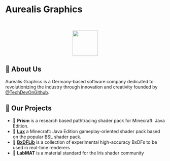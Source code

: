 # Aurealis Graphics
</br>
<p align="center">
  <img height=80 src="https://i.imgur.com/GHq3TnY.png" />
</p>

## 🚀 About Us

Aurealis Graphics is a  Germany-based software company dedicated to revolutionizing the industry through innovation and creativity founded by [@TechDevOnGithub](https://github.com/TechDevOnGithub).

## 🌱 Our Projects

- 💎 **Prism** is a research based pathtracing shader pack for Minecraft: Java Edition. 
- 💫 **[Lux](https://github.com/TechDevOnGitHub/Lux-Shader)** a Minecraft: Java Edition gameplay-oriented shader pack based on the popular BSL shader pack.
- 🔮 **[BxDFLib](https://github.com/TechDevOnGitHub/BxDFLib)** is a collection of experimental high-accuracy BxDFs to be used in real-time renderers
- 🧪 **LabMAT** is a material standard for the Iris shader community